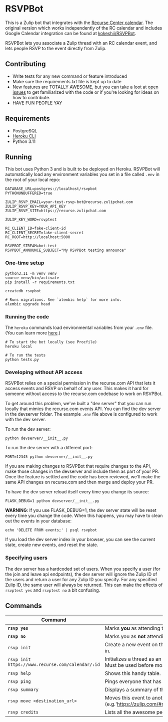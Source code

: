 RSVPBot
=======

This is a Zulip bot that integrates with the [Recurse Center calendar](https://www.recurse.com/calendar). The original version which works independently of the RC calendar and includes Google Calendar integration can be found at [kokeshii/RSVPBot](https://github.com/kokeshii/RSVPBot).

RSVPBot lets you associate a Zulip thread with an RC calendar event, and lets people RSVP to the event directly from Zulip.

## Contributing

* Write tests for any new command or feature introduced
* Make sure the requirements.txt file is kept up to date
* New features are TOTALLY AWESOME, but you can take a loot at [open issues](https://github.com/recursecenter/RSVPBot/issues) to get familiarized with the code or if you're looking for ideas on how to contribute.
* HAVE FUN PEOPLE YAY

## Requirements

* PostgreSQL
* [Heroku CLI](https://devcenter.heroku.com/articles/heroku-cli)
* Python 3.11

## Running

This bot uses Python 3 and is built to be deployed on Heroku. RSVPBot will automatically load any environment variables you set in a file called `.env` in the root of your local repo:

```
DATABASE_URL=postgres://localhost/rsvpbot
PYTHONUNBUFFERED=true

ZULIP_RSVP_EMAIL=your-test-rsvp-bot@recurse.zulipchat.com
ZULIP_RSVP_KEY=YOUR_API_KEY
ZULIP_RSVP_SITE=https://recurse.zulipchat.com

ZULIP_KEY_WORD=rsvptest

RC_CLIENT_ID=fake-client-id
RC_CLIENT_SECRET=fake-client-secret
RC_ROOT=http://localhost:5000

RSVPBOT_STREAM=bot-test
RSVPBOT_ANNOUNCE_SUBJECT="My RSVPBot testing announce"
```

### One-time setup

```
python3.11 -m venv venv
source venv/bin/activate
pip install -r requirements.txt

createdb rsvpbot

# Runs migrations. See `alembic help` for more info.
alembic upgrade head
```

### Running the code

The `heroku` commands load environmental variables from your `.env` file. (You can learn more [here](https://devcenter.heroku.com/articles/heroku-cli).)

```
# To start the bot locally (see Procfile)
heroku local

# To run the tests
python tests.py
```

### Developing without API access

RSVPBot relies on a special permission in the recurse.com API that lets it access events and RSVP on behalf of any user. This makes it hard for someone without access to the recurse.com codebase to work on RSVPBot.

To get around this problem, we've built a "dev server" that you can run locally that mimics the recurse.com events API. You can find the dev server in the devserver folder. The example `.env` file above is configured to work with the dev server.

To run the dev server:

```
python devserver/__init__.py
```

To run the dev server with a different port:

```
PORT=12345 python devserver/__init__.py
```

If you are making changes to RSVPBot that require changes to the API, make those changes in the devserver and include them as part of your PR. Once the feature is settled and the code has been reviewed, we'll make the same API changes on recurse.com and then merge and deploy your PR.

To have the dev server reload itself every time you change its source:

```
FLASK_DEBUG=1 python devserver/__init__.py
```

**WARNING**: If you use FLASK_DEBUG=1, the dev server state will be reset every time you change the code. When this happens, you may have to clean out the events in your database:

```
echo 'DELETE FROM events;' | psql rsvpbot
```

If you load the dev server index in your browser, you can see the current state, create new events, and reset the state.

### Specifying users

The dev server has a hardcoded set of users. When you specify a user (for the join and leave api endpoints), the dev server will ignore the Zulip ID of the users and return a user for any Zulip ID you specify. For any specified Zulip ID, the same user will always be returned. This can make the effects of `rsvptest yes` and `rsvptest no` a bit confusing.

## Commands
**Command**|**Description**
--- | ---
**`rsvp yes`**|Marks **you** as attending this event.
**`rsvp no`**|Marks you as **not** attending this event.
`rsvp init`|Create a new event on the RC calendar that will be tracked in the thread you're in.
`rsvp init https://www.recurse.com/calendar/:id`|Initializes a thread as an RSVPBot event using an existing RC calendar event. Must be used before most other commands.
`rsvp help`|Shows this handy table.
`rsvp ping`|Pings everyone that has RSVP'd so far.
`rsvp summary`|Displays a summary of this event, including the description, and list of attendees.
`rsvp move <destination_url>`|Moves this event to another stream/topic. Requires full URL for the destination (e.g.'https://zulip.com/#narrow/stream/announce/topic/All.20Hands.20Meeting')
`rsvp credits`|Lists all the awesome people that made RSVPBot a reality.
